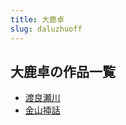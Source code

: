 ```yaml
---
title: 大鹿卓
slug: daluzhuoff
---
```


## 大鹿卓の作品一覧

- [渡良瀬川](dulianglaichuan1b)
- [金山揷話](jinshanchahua0b)
